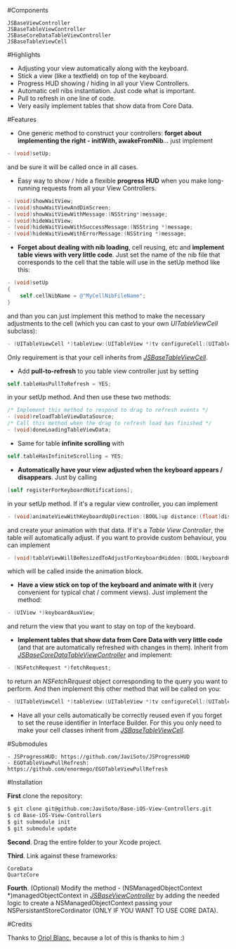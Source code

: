 #Components

```
JSBaseViewController
JSBaseTableViewController
JSBaseCoreDataTableViewController
JSBaseTableViewCell
```

#Highlights

- Adjusting your view automatically along with the keyboard.
- Stick a view (like a textfield) on top of the keyboard.
- Progress HUD showing / hiding in all your View Controllers.
- Automatic cell nibs instantiation. Just code what is important.
- Pull to refresh in one line of code.
- Very easily implement tables that show data from Core Data.

#Features

- One generic method to construct your controllers: **forget about implementing the right - initWith, awakeFromNib**... just implement

```objective-c
- (void)setUp;
```

and be sure it will be called once in all cases.

- Easy way to show / hide a flexible **progress HUD** when you make long-running requests from all your View Controllers.

```Objective-c
- (void)showWaitView;
- (void)showWaitViewAndDimScreen;
- (void)showWaitViewWithMessage:(NSString*)message;
- (void)hideWaitView;
- (void)hideWaitViewWithSuccessMessage:(NSString *)message;
- (void)hideWaitViewWithErrorMessage:(NSString *)message;
```

- **Forget about dealing with nib loading**, cell reusing, etc and **implement table views with very little code**. Just set the name of the nib file that corresponds to the cell that the table will use in the setUp method like this:

```Objective-c
- (void)setUp
{
	self.cellNibName = @"MyCellNibFileName";
}
```

and than you can just implement this method to make the necessary adjustments to the cell (which you can cast to your own *UITableViewCell* subclass):

```Objective-c
- (UITableViewCell *)tableView:(UITableView *)tv configureCell:(UITableViewCell *)cell forRowAtIndexPath:(NSIndexPath *)indexPath;
```

Only requirement is that your cell inherits from [*JSBaseTableViewCell*](https://github.com/JaviSoto/Base-iOS-View-Controllers/blob/master/JSBaseTableViewCell.h).

- Add **pull-to-refresh** to you table view controller just by setting

```Objective-c
self.tableHasPullToRefresh = YES;
```

in your setUp method. And then use these two methods:

```Objective-c
/* Implement this method to respond to drag to refresh events */
- (void)reloadTableViewDataSource;
/* Call this method when the drag to refresh load has finished */
- (void)doneLoadingTableViewData;
```

- Same for table **infinite scrolling** with
       
```Objective-c
self.tableHasInfiniteScrolling = YES;
```

- **Automatically have your view adjusted when the keyboard appears / disappears**. Just by calling

```Objective-c
[self registerForKeyboardNotifications];
```

in your setUp method. If it's a regular view controller, you can implement 

```Objective-c
- (void)animateViewWithKeyboardUpDirection:(BOOL)up distance:(float)distance animationDuration:(NSTimeInterval)duration animationCurve:(UIViewAnimationCurve)curve;
```

and create your animation with that data.
If it's a *Table View Controller*, the table will automatically adjust. if you want to provide custom behaviour, you can implement

```Objective-c
- (void)tableViewWillBeResizedToAdjustForKeyboardHidden:(BOOL)keyboardHidden keyboardHeight:(CGFloat)keyboardHeight;
```

which will be called inside the animation block.

- **Have a view stick on top of the keyboard and animate with it** (very convenient for typical chat / comment views). Just implement the method:

```Objective-c
- (UIView *)keyboardAuxView;
```

and return the view that you want to stay on top of the keyboard.

- **Implement tables that show data from Core Data with very little code** (and that are automatically refreshed with changes in them). Inherit from [*JSBaseCoreDataTableViewController*](https://github.com/JaviSoto/Base-iOS-View-Controllers/blob/master/JSBaseCoreDataTableViewController.h) and implement:

```Objective-c
- (NSFetchRequest *)fetchRequest;
```

to return an *NSFetchRequest* object corresponding to the query you want to perform. And then implement this other method that will be called on you:

```Objective-c
- (UITableViewCell *)tableView:(UITableView *)tv configureCell:(UITableViewCell *)cell forManagedObject:(NSManagedObject *)object;
```

- Have all your cells automatically be correctly reused even if you forget to set the reuse identifier in Interface Builder. For this you only need to make your cell classes inherit from [*JSBaseTableViewCell*](https://github.com/JaviSoto/Base-iOS-View-Controllers/blob/master/JSBaseTableViewCell.h).

#Submodules

```
- JSProgressHUD: https://github.com/JaviSoto/JSProgressHUD
- EGOTableViewPullRefresh: https://github.com/enormego/EGOTableViewPullRefresh
```

#Installation

**First** clone the repository:

```bash
$ git clone git@github.com:JaviSoto/Base-iOS-View-Controllers.git
$ cd Base-iOS-View-Controllers
$ git submodule init
$ git submodule update
```

**Second**. Drag the entire folder to your Xcode project.

**Third**. Link against these frameworks:

```
CoreData
QuartzCore
```

**Fourth**. (Optional) Modify the method - (NSManagedObjectContext *)managedObjectContext in [*JSBaseViewController*](https://github.com/JaviSoto/Base-iOS-View-Controllers/blob/master/JSBaseViewController.m) by adding the needed logic to create a NSManagedObjectContext passing your NSPersistantStoreCordinator (ONLY IF YOU WANT TO USE CORE DATA).

#Credits

Thanks to [Oriol Blanc](http://es.linkedin.com/in/oriolblanc), because a lot of this is thanks to him :)